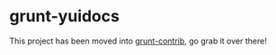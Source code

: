 # grunt-yuidocs

This project has been moved into [grunt-contrib](https://github.com/gruntjs/grunt-contrib), go grab it over there!